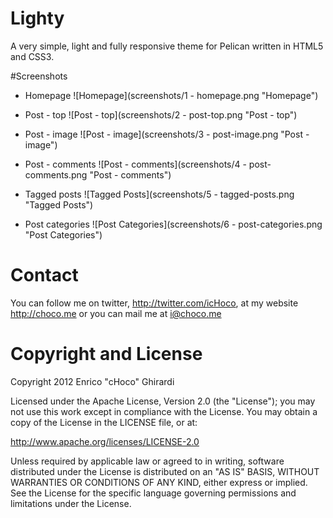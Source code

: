 # Lighty

A very simple, light and fully responsive theme for Pelican written in HTML5 and CSS3.

#Screenshots

- Homepage
![Homepage](screenshots/1 - homepage.png "Homepage")


- Post - top
![Post - top](screenshots/2 - post-top.png "Post - top")


- Post - image
![Post - image](screenshots/3 - post-image.png "Post - image")


- Post - comments
![Post - comments](screenshots/4 - post-comments.png "Post - comments")


- Tagged posts
![Tagged Posts](screenshots/5 - tagged-posts.png "Tagged Posts")


- Post categories
![Post Categories](screenshots/6 - post-categories.png "Post Categories")

# Contact

You can follow me on twitter, http://twitter.com/icHoco,
at my website http://choco.me 
or you can mail me at i@choco.me

# Copyright and License

Copyright 2012 Enrico "cHoco" Ghirardi

Licensed under the Apache License, Version 2.0 (the "License");
you may not use this work except in compliance with the License.
You may obtain a copy of the License in the LICENSE file, or at:

http://www.apache.org/licenses/LICENSE-2.0

Unless required by applicable law or agreed to in writing, software
distributed under the License is distributed on an "AS IS" BASIS,
WITHOUT WARRANTIES OR CONDITIONS OF ANY KIND, either express or implied.
See the License for the specific language governing permissions and
limitations under the License.
